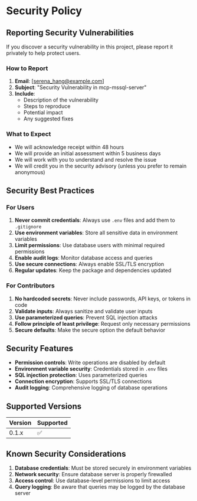 # Security Policy

## Reporting Security Vulnerabilities

If you discover a security vulnerability in this project, please report it privately to help protect users.

### How to Report

1. **Email**: [serena_hang@example.com]
2. **Subject**: "Security Vulnerability in mcp-mssql-server"
3. **Include**:
   - Description of the vulnerability
   - Steps to reproduce
   - Potential impact
   - Any suggested fixes

### What to Expect

- We will acknowledge receipt within 48 hours
- We will provide an initial assessment within 5 business days
- We will work with you to understand and resolve the issue
- We will credit you in the security advisory (unless you prefer to remain anonymous)

## Security Best Practices

### For Users

1. **Never commit credentials**: Always use `.env` files and add them to `.gitignore`
2. **Use environment variables**: Store all sensitive data in environment variables
3. **Limit permissions**: Use database users with minimal required permissions
4. **Enable audit logs**: Monitor database access and queries
5. **Use secure connections**: Always enable SSL/TLS encryption
6. **Regular updates**: Keep the package and dependencies updated

### For Contributors

1. **No hardcoded secrets**: Never include passwords, API keys, or tokens in code
2. **Validate inputs**: Always sanitize and validate user inputs
3. **Use parameterized queries**: Prevent SQL injection attacks
4. **Follow principle of least privilege**: Request only necessary permissions
5. **Secure defaults**: Make the secure option the default behavior

## Security Features

- **Permission controls**: Write operations are disabled by default
- **Environment variable security**: Credentials stored in `.env` files
- **SQL injection protection**: Uses parameterized queries
- **Connection encryption**: Supports SSL/TLS connections
- **Audit logging**: Comprehensive logging of database operations

## Supported Versions

| Version | Supported          |
| ------- | ------------------ |
| 0.1.x   | :white_check_mark: |

## Known Security Considerations

1. **Database credentials**: Must be stored securely in environment variables
2. **Network security**: Ensure database server is properly firewalled
3. **Access control**: Use database-level permissions to limit access
4. **Query logging**: Be aware that queries may be logged by the database server
